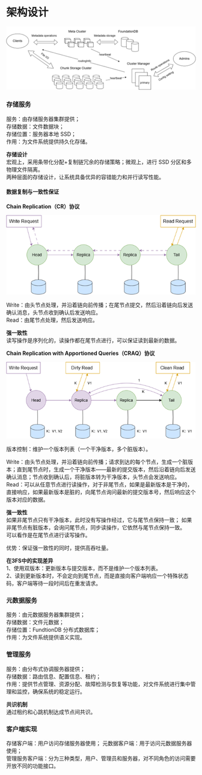 # 架构设计

![架构图](../img/3fs_arch.png "3fs arch")

### 存储服务
服务：由存储服务器集群提供；  
存储数据：文件数据块；    
存储位置：服务器本地 SSD；  
作用：为文件系统提供持久化存储。   

**存储设计**  
宏观上，采用条带化分配+复制链冗余的存储策略；微观上，进行 SSD 分区和多物理文件隔离。   
两种层面的存储设计，让系统具备优异的容错能力和并行读写性能。 

#### 数据复制与一致性保证
**Chain Replication（CR）协议**  

![CR 展示](../img/3fs_cr.png "3fs CR")

Write：由头节点处理，并沿着链向前传播；在尾节点提交，然后沿着链向后发送确认消息，头节点收到确认后发送响应。  
Read：由尾节点处理，然后发送响应。

**强一致性**  
读写操作是序列化的，读操作都在尾节点进行，可以保证读到最新的数据。

**Chain Replication with Apportioned Queries（CRAQ）协议**  

![CRAQ 展示](../img/3fs_craq.png "3fs CRAQ")

版本控制：维护一个版本列表（一个干净版本，多个脏版本）。  

Write：由头节点处理，并沿着链向前传播；请求到达的每个节点，生成一个脏版本；直到尾节点时，生成一个干净版本——最新的提交版本，然后沿着链向后发送确认消息；节点收到确认后，将脏版本转为干净版本，头节点会发送响应。  
Read：可以从任意节点进行读操作，对于非尾节点，如果是最新版本是干净的，直接响应，如果最新版本是脏的，向尾节点询问最新的提交版本号，然后响应这个版本对应的数据。  

**强一致性**  
如果非尾节点只有干净版本，此时没有写操作经过，它与尾节点保持一致；
如果非尾节点有脏版本，会询问尾节点，同步读操作，它依然与尾节点保持一致。   
可以看作是在尾节点进行读写操作。

优势：保证强一致性的同时，提供高吞吐量。  

**在3FS中的实现差异**   
1、使用双版本：更新版本与提交版本，而不是维护一个版本列表。  
2、读到更新版本时，不会定向到尾节点，而是直接向客户端响应一个特殊状态码，客户端等待一段时间后在重发请求。   

### 元数据服务
服务：由元数据服务器集群提供；  
存储数据：文件元数据；  
存储位置：FundtionDB 分布式数据库；  
作用：为文件系统提供语义实现。  

### 管理服务
服务：由分布式协调服务器提供；  
存储数据：路由信息、配置信息、租约；      
作用：提供节点管理、资源分配、故障检测与恢复等功能，对文件系统进行集中管理和监控，确保系统的稳定运行。  

**共识机制**    
通过租约和心跳机制达成节点间共识。

### 客户端实现
存储客户端：用户访问存储服务器使用；
元数据客户端：用于访问元数据服务器使用；   
管理服务客户端：分为三种类型，用户、管理员和服务器，对不同角色的访问需要开放不同的功能接口。  